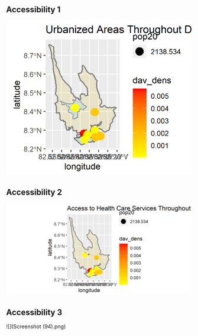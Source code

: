 ## Accessibility 1

![](urban_areas.png)

## Accessibility 2

![](healthcare.png)

## Accessibility 3

![](Screenshot (94).png)
